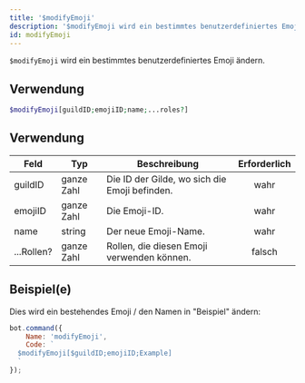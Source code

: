 ```yaml
---
title: '$modifyEmoji'
description: '$modifyEmoji wird ein bestimmtes benutzerdefiniertes Emoji ändern.'
id: modifyEmoji
---
```


`$modifyEmoji` wird ein bestimmtes benutzerdefiniertes Emoji ändern.

## Verwendung

```php
$modifyEmoji[guildID;emojiID;name;...roles?]
```

## Verwendung

| Feld       | Typ        | Beschreibung                                  | Erforderlich |
| ---------- | ---------- | --------------------------------------------- |:------------:|
| guildID    | ganze Zahl | Die ID der Gilde, wo sich die Emoji befinden. |     wahr     |
| emojiID    | ganze Zahl | Die Emoji-ID.                                 |     wahr     |
| name       | string     | Der neue Emoji-Name.                          |     wahr     |
| ...Rollen? | ganze Zahl | Rollen, die diesen Emoji verwenden können.    |    falsch    |

## Beispiel(e)

Dies wird ein bestehendes Emoji / den Namen in "Beispiel" ändern:

```javascript
bot.command({
    Name: 'modifyEmoji',
    Code: `
  $modifyEmoji[$guildID;emojiID;Example]
  `
});
```
